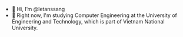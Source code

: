 - 👋 Hi, I’m @letanssang
- 🌱 Right now, I'm studying Computer Engineering at the University of Engineering and Technology, which is part of Vietnam National University.

<!---
letanssang/letanssang is a ✨ special ✨ repository because its `README.md` (this file) appears on your GitHub profile.
You can click the Preview link to take a look at your changes.
--->

